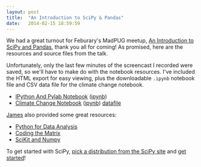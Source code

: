 ```yaml
---
layout: post
title:  "An Introduction to SciPy & Pandas"
date:   2014-02-15 18:59:59
---
```



We had a great turnout for Feburary's MadPUG meetup, [An Introduction to SciPy and Pandas][MUSP], thank you all for coming! As promised, here are the resources and source files from the talk.

Unfortunately, only the last few minutes of the screencast I recorded were
saved, so we'll have to make do with the notebook resources. I've included the HTML export for easy
viewing, plus the downloadable `.ipynb` notebook file and CSV data file for the climate change notebook.

* [IPython And Pylab Notebook][IPX] ([ipynb][IPNB])
* [Climate Change Notebook][CCX] ([ipynb][CCNB]) [datafile][CCD]

[James][J] also provided some great resources:

* [Python for Data Analysis][PYDA]
* [Coding the Matrix][PYMX]
* [SciKit and Numpy][PYMX]


To get started with SciPy, [pick a distribution from the SciPy site][SPI] and [get started][SPGS]!


[MUSP]: http://www.meetup.com/MadPUG/events/160124632/

[CCX]: /resources/scipy/Climate%20Change.html
[CCNB]: /resources/scipy/Climate%20Change.ipynb
[CCD]: /resources/scipy/climate_change_data.csv

[IPX]: /resources/scipy/IPython%20Notebook%20+%20Pylab%20Inline.html
[IPNB]: /resources/scipy/IPython%20Notebook%20+%20Pylab%20Inline.ipynb

[PYDA]: http://shop.oreilly.com/product/0636920023784.do
[PYMX]: https://www.coursera.org/course/matrix
[PYSKNP]: http://my.safaribooksonline.com/book/programming/python/9781449361600

[SPI]: http://www.scipy.org/install.html
[SPGS]: http://www.scipy.org/getting-started.html

[J]: http://www.meetup.com/MadPUG/members/54080982/
